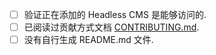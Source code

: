- [ ] 验证正在添加的 Headless CMS 是能够访问的.
- [ ] 已阅读过贡献方式文档 [CONTRIBUTING.md](https://github.com/caxie-top/awesome-headless-cms/blob/master/CONTRIBUTING.md).
- [ ] 没有自行生成 README.md 文件.